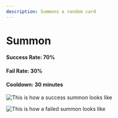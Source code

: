 ```yaml
---
description: Summons a random card
---
```


# Summon

#### Success Rate: 70%

#### Fail Rate: 30%

#### Cooldown: 30 minutes

![This is how a success summon looks like](https://cdn.discordapp.com/attachments/872025962001350756/884704147151138816/unknown.png)

![This is how a failed summon looks like](https://cdn.discordapp.com/attachments/872025962001350756/884704470536167424/unknown.png)

